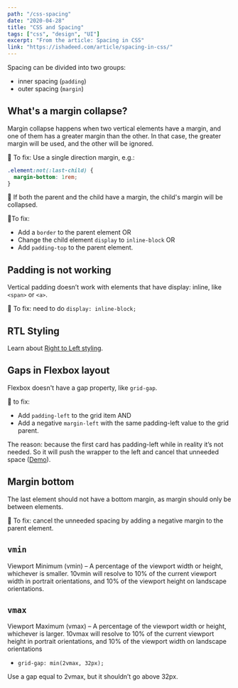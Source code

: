 ```yaml
---
path: "/css-spacing"
date: "2020-04-28"
title: "CSS and Spacing"
tags: ["css", "design", "UI"]
excerpt: "From the article: Spacing in CSS"
link: "https://ishadeed.com/article/spacing-in-css/"
---
```


Spacing can be divided into two groups:

- inner spacing (`padding`)
- outer spacing (`margin`)

## What's a margin collapse?

Margin collapse happens when two vertical elements have a margin, and one of them has a greater margin than the other. In that case, the greater margin will be used, and the other will be ignored.

🔨 To fix: Use a single direction margin, e.g.:

```css
.element:not(:last-child) {
  margin-bottom: 1rem;
}
```

🤔 If both the parent and the child have a margin, the child's margin will be collapsed.

🔨To fix:

- Add a `border` to the parent element OR
- Change the child element `display` to `inline-block` OR
- Add `padding-top` to the parent element.

## Padding is not working

Vertical padding doesn’t work with elements that have display: inline, like `<span>` or `<a>`.

🔨 To fix: need to do `display: inline-block;`

## RTL Styling

Learn about [Right to Left styling](https://rtlstyling.com/posts/rtl-styling#introduction-to-rtl-styling).

## Gaps in Flexbox layout

Flexbox doesn't have a gap property, like `grid-gap`.

🔨 to fix:

- Add `padding-left` to the grid item AND
- Add a negative `margin-left` with the same padding-left value to the grid parent.

The reason: because the first card has padding-left while in reality it’s not needed. So it will push the wrapper to the left and cancel that unneeded space ([Demo](https://codepen.io/shadeed/pen/b4abf0f83804991925de43367562d93f?editors=1100)).

## Margin bottom

The last element should not have a bottom margin, as margin should only be between elements.

🔨 To fix: cancel the unneeded spacing by adding a negative margin to the parent element.

## `vmin`

Viewport Minimum (vmin) – A percentage of the viewport width or height, whichever is smaller. 10vmin will resolve to 10% of the current viewport width in portrait orientations, and 10% of the viewport height on landscape orientations.

## `vmax`

Viewport Maximum (vmax) – A percentage of the viewport width or height, whichever is larger. 10vmax will resolve to 10% of the current viewport height in portrait orientations, and 10% of the viewport width on landscape orientations

- `grid-gap: min(2vmax, 32px);`

Use a gap equal to 2vmax, but it shouldn’t go above 32px.
